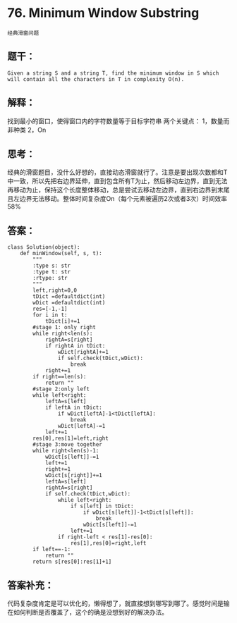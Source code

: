 # 76. Minimum Window Substring
    经典滑窗问题
## 题干：
```
Given a string S and a string T, find the minimum window in S which will contain all the characters in T in complexity O(n).
```
## 解释：
找到最小的窗口，使得窗口内的字符数量等于目标字符串
两个关键点：
1，数量而非种类
2，On
## 思考：
经典的滑窗题目，没什么好想的，直接动态滑窗就行了。注意是要出现次数都和T中一致，所以先把右边界延伸，直到包含所有T为止，然后移动左边界，直到无法再移动为止，保持这个长度整体移动，总是尝试去移动左边界，直到右边界到末尾且左边界无法移动。整体时间复杂度On（每个元素被遍历2次或者3次）时间效率58%

## 答案：
```
class Solution(object):
    def minWindow(self, s, t):
        """
        :type s: str
        :type t: str
        :rtype: str
        """
        left,right=0,0
        tDict =defaultdict(int)
        wDict =defaultdict(int)
        res=[-1,-1]
        for i in t:
            tDict[i]+=1
        #stage 1: only right
        while right<len(s):
            rightA=s[right]
            if rightA in tDict:
                wDict[rightA]+=1
                if self.check(tDict,wDict):
                    break
            right+=1
        if right==len(s):
            return ""
        #stage 2:only left
        while left<right:
            leftA=s[left]
            if leftA in tDict:
                if wDict[leftA]-1<tDict[leftA]:
                    break
                wDict[leftA]-=1
            left+=1
        res[0],res[1]=left,right
        #stage 3:move together
        while right<len(s)-1:
            wDict[s[left]]-=1
            left+=1
            right+=1
            wDict[s[right]]+=1
            leftA=s[left]
            rightA=s[right]
            if self.check(tDict,wDict):
                while left<right:
                    if s[left] in tDict:
                        if wDict[s[left]]-1<tDict[s[left]]:
                            break
                        wDict[s[left]]-=1
                    left+=1
                if right-left < res[1]-res[0]:
                    res[1],res[0]=right,left
        if left==-1:
            return ""
        return s[res[0]:res[1]+1]
```
## 答案补充：
代码复杂度肯定是可以优化的，懒得想了，就直接想到哪写到哪了。感觉时间是输在如何判断是否覆盖了，这个的确是没想到好的解决办法。

